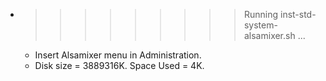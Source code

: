 * >>>>>>>>> Running inst-std-system-alsamixer.sh ...
  * Insert Alsamixer menu in Administration.
  * Disk size = 3889316K. Space Used = 4K.

